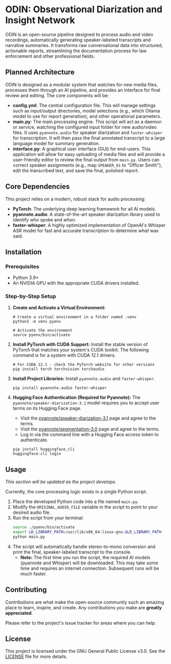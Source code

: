 # **ODIN: Observational Diarization and Insight Network**

ODIN is an open-source pipeline designed to process audio and video recordings, automatically generating speaker-labeled transcripts and narrative summaries. It transforms raw conversational data into structured, actionable reports, streamlining the documentation process for law enforcement and other professional fields.

## **Planned Architecture**

ODIN is designed as a modular system that watches for new media files, processes them through an AI pipeline, and provides an interface for final review and editing. The core components will be:

  * **config.yml**: The central configuration file. This will manage settings such as input/output directories, model selections (e.g., which Ollama model to use for report generation), and other operational parameters.
  * **main.py**: The main processing engine. This script will act as a daemon or service, watching the configured input folder for new audio/video files. It uses `pyannote.audio` for speaker diarization and `faster-whisper` for transcription. It will then pass the final annotated transcript to a large language model for summary generation.
  * **interface.py**: A graphical user interface (GUI) for end-users. This application will allow for easy uploading of media files and will provide a user-friendly editor to review the final output from `main.py`. Users can correct speaker assignments (e.g., map `SPEAKER_01` to "Officer Smith"), edit the transcribed text, and save the final, polished report.

## **Core Dependencies**

This project relies on a modern, robust stack for audio processing:

  * **PyTorch**: The underlying deep learning framework for all AI models.
  * **pyannote.audio**: A state-of-the-art speaker diarization library used to identify *who* spoke and *when*.
  * **faster-whisper**: A highly optimized implementation of OpenAI's Whisper ASR model for fast and accurate transcription to determine *what* was said.

## **Installation**

### Prerequisites

  * Python 3.9+
  * An NVIDIA GPU with the appropriate CUDA drivers installed.

### Step-by-Step Setup

1.  **Create and Activate a Virtual Environment:**

    ```
    # Create a virtual environment in a folder named .venv
    python3 -m venv pyenv

    # Activate the environment
    source pyenv/bin/activate
    ```

2.  **Install PyTorch with CUDA Support:**
    Install the stable version of PyTorch that matches your system's CUDA toolkit. The following command is for a system with CUDA 12.1 drivers.

    ```
    # For CUDA 12.1 - check the PyTorch website for other versions
    pip install torch torchvision torchaudio
    ```

3.  **Install Project Libraries:**
    Install `pyannote.audio` and `faster-whisper`.

    ```bash
    pip install pyannote.audio faster-whisper
    ```

4.  **Hugging Face Authentication (Required for Pyannote):**
    The `pyannote/speaker-diarization-3.1` model requires you to accept user terms on its Hugging Face page.

      * Visit the [pyannote/speaker-diarization-3.1](https://huggingface.co/pyannote/speaker-diarization-3.1) page and agree to the terms.
      * Visit the [pyannote/segmentation-3.0](https://huggingface.co/pyannote/segmentation-3.0) page and agree to the terms.
      * Log in via the command line with a Hugging Face access token to authenticate.

    <!-- end list -->

    ```
    pip install huggingface_cli
    huggingface-cli login
    ```

## **Usage**

*This section will be updated as the project develops.*

Currently, the core processing logic exists in a single Python script.

1.  Place the developed Python code into a file named `main.py`.
2.  Modify the `ORIGINAL_AUDIO_FILE` variable in the script to point to your desired audio file.
3.  Run the script from your terminal:
    ```bash
    source ./pyenv/bin/activate
    export LD_LIBRARY_PATH=/usr/lib/x86_64-linux-gnu:$LD_LIBRARY_PATH
    python main.py
    ```
4.  The script will automatically handle stereo-to-mono conversion and print the final, speaker-labeled transcript to the console.
      * **Note:** The first time you run the script, the required AI models (pyannote and Whisper) will be downloaded. This may take some time and requires an internet connection. Subsequent runs will be much faster.

## **Contributing**

Contributions are what make the open-source community such an amazing place to learn, inspire, and create. Any contributions you make are **greatly appreciated**.

Please refer to the project's issue tracker for areas where you can help.

## **License**

This project is licensed under the GNU General Public License v3.0. See the [LICENSE](https://www.gnu.org/licenses/gpl-3.0.en.html) file for more details.
